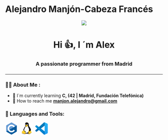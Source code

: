 # Alejandro Manjón-Cabeza Francés
<div id="header" align="center">
  <img src="https://media.giphy.com/media/aaTz9fnXkzoQ/giphy.gif" width="200" />
<h1 align="center">Hi 👍, I ´m Alex</h1>
 <h3 align="center">A passionate programmer from Madrid
 <h3>
</div>
   
---
   
### 👨‍🎓 About Me :
- 📔 I`m currently learning **C, (42 | Madrid, Fundación Telefónica)**
- 💬 How to reach me **manjon.alejandro@gmail.com**
   
<div align="left">
  <h3>🔧 Languages and Tools:</h3>
  <div>
    <img src="https://github.com/devicons/devicon/blob/master/icons/c/c-original.svg" title="C" alt"C" width="40" height="40"/>&nbsp;
    <img src="https://github.com/devicons/devicon/blob/master/icons/linux/linux-original.svg" title="Linux" alt"Linux" width="40" height="40"/>&nbsp;
    <img src="https://github.com/devicons/devicon/blob/master/icons/vscode/vscode-original.svg" width="40" height="40"/>&nbsp;
